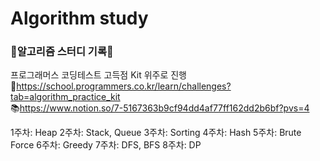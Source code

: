 # Algorithm study

### 📝알고리즘 스터디 기록📝

프로그래머스 코딩테스트 고득점 Kit 위주로 진행  
🔗https://school.programmers.co.kr/learn/challenges?tab=algorithm_practice_kit  
📚https://www.notion.so/7-5167363b9cf94dd4af77ff162dd2b6bf?pvs=4

1주차: Heap
2주차: Stack, Queue
3주차: Sorting
4주차: Hash
5주차: Brute Force
6주차: Greedy
7주차: DFS, BFS
8주차: DP
